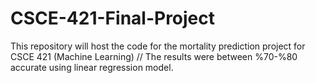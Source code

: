 # CSCE-421-Final-Project
This repository will host the code for the mortality prediction project for CSCE 421 (Machine Learning)
//
The results were between %70-%80 accurate using linear regression model.
